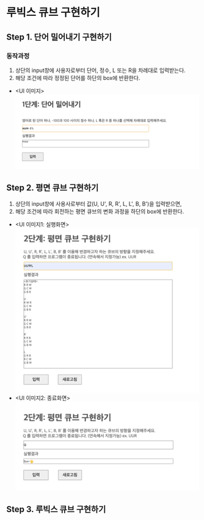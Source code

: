 # 루빅스 큐브 구현하기

## Step 1. 단어 밀어내기 구현하기

### 동작과정

1. 상단의 input창에 사용자로부터 단어, 정수, L 또는 R을 차례대로 입력받는다. <br>
2. 해당 조건에 따라 정정된 단어를 하단의 box에 반환한다.

- <UI 이미지> ![UI image](step-1.png)

## Step 2. 평면 큐브 구현하기

1. 상단의 input창에 사용사로부터 값(U, U', R, R', L, L', B, B')을 입력받으면,<br>
2. 해당 조건에 따라 회전하는 평면 큐브의 변화 과정을 하단의 box에 반환한다.

- <UI 이미지1: 실행화면> ![UI image1](step2-1.png)
- <UI 이미지2: 종료화면> ![UI image2](step2-2.png)

## Step 3. 루빅스 큐브 구현하기
